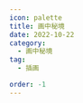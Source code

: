 ```yaml
---
icon: palette
title: 画中秘境
date: 2022-10-22
category:
  - 画中秘境
tag:
  - 插画

order: -1
---
```




<ArticleAd />